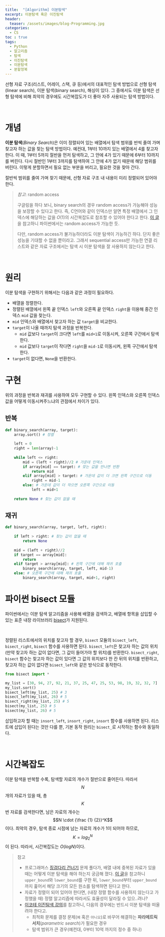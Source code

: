```yaml
---
title:  "[Algorithm] 이분탐색"
excerpt: 이분탐색 혹은 이진탐색
header:
  teaser: /assets/images/blog-Programming.jpg
categories:
  - CS
toc : true
tags:
  - Python
  - 알고리즘
  - 탐색
  - 이진탐색
  - 이분탐색
  - 분할정복
---
```




 선형 자료 구조(리스트, 어레이, 스택, 큐 등)에서의 대표적인 탐색 방법으로 선형 탐색(linear search), 이분 탐색(binary search), 해싱이 있다. 그 중에서도 이분 탐색은 선형 탐색에 비해 최악의 경우에도 시간복잡도가 더 좋아 자주 사용되는 탐색 방법이다. 

<br>

# 개념

 **이분 탐색**(*Binary Search*)은 이미 정렬되어 있는 배열에서 탐색 범위를 반씩 줄여 가며 찾고자 하는 값을 찾는 탐색 방법이다. 예컨대, 1부터 10까지 있는 배열에서 4를 찾고자 한다. 이 때, 1부터 5까지 절반을 먼저 탐색하고, 그 안에 4가 있기 때문에 6부터 10까지를 버린다. 다시 절반인 1부터 3까지를 탐색하여 그 안에 4가 없기 때문에 해당 범위를 버린다. 이렇게 분할하면서 필요 없는 부분을 버리고, 필요한 것을 찾아 간다. 

 절반씩 범위를 줄여 가며 찾기 때문에, 선형 자료 구조 내 내용이 미리 정렬되어 있어야 한다. 

> *참고*: random access
>
>  구글링을 하다 보니, binary search의 경우 random access가 가능해야 성능을 보장할 수 있다고 한다. 즉, C언어와 같이 인덱스만 알면 특정 배열에서 그 인덱스에 해당하는 값을 $O(1)$의 시간복잡도로 참조할 수 있어야 한다고 한다. [이 글](https://wayhome25.github.io/python/2017/06/14/time-complexity/)을 참고하니 파이썬에서는 random access가 가능한 듯.
>
>  다만, random access가 불가능하더라도 이분 탐색이 가능하긴 하다. 단지 좋은 성능을 기대할 수 없을 뿐이라고. 그래서 sequential access만 가능한 연결 리스트와 같은 자료 구조에서는 탐색 시 이분 탐색을 잘 사용하지 않는다고 한다.

<br>

# 원리



 이분 탐색을 구현하기 위해서는 다음과 같은 과정이 필요하다.

* 배열을 정렬한다.
* 정렬된 배열에서 왼쪽 끝 인덱스 `left`와 오른쪽 끝 인덱스 `right`을 이용해 중간 인덱스 `mid` 값을 찾는다.
* `mid` 인덱스와 배열에서 찾고자 하는 값 `target`을 비교한다.
* `target`이 나올 때까지 탐색 과정을 반복한다.
  * `mid` 값보다 `target`이 크다면 `left`를 `mid+1`로 이동시켜, 오른쪽 구간에서 탐색한다.
  * `mid` 값보다 `target`이 작다면 `right`을 `mid-1`로 이동시켜, 왼쪽 구간에서 탐색한다.
* `target`이 없다면, `None`을 반환한다.



# 구현

 위의 과정을 반복과 재귀를 사용하여 모두 구현할 수 있다. 왼쪽 인덱스와 오른쪽 인덱스 값을 어떻게 이동시켜주느냐의 관점에서 차이가 있다.



## 반복



```python
def binary_search(array, target):
    array.sort() # 정렬
    
    left = 0
    right = len(array)-1
    
    while left <= right:
        mid = (left + right)//2 # 가운데 인덱스
        if array[mid] == target: # 찾는 값을 만나면 반환
            return mid 
        elif array[mid] > target: # 가운데 값이 더 크면 왼쪽 구간으로 이동
            right = mid-1 
        else: # 가운데 값이 더 작으면 오른쪽 구간으로 이동
            left = mid+1
    
    return None # 찾는 값이 없을 때
```



## 재귀



```python
def binary_search(array, target, left, right):
    
    if left > right: # 찾는 값이 없을 때
        return None
    
    mid = (left + right)//2
    if target == array[mid]:
        return
    elif target > array[mid]: # 왼쪽 구간에 대해 재귀 호출
        binary_search(array, target, left, mid-1)
    else: # 오른쪽 구간에 대해 재귀 호출
        binary_search(array, target, mid+1, right) 
```

# 파이썬 bisect 모듈



 파이썬에서는 이분 탐색 알고리즘을 사용해 배열을 검색하고, 배열에 항목을 삽입할 수 있는 표준 내장 라이브러리 [bisect](https://docs.python.org/3/library/bisect.html)가 지원된다. 

<br>

 정렬된 리스트에서의 위치를 찾고자 할 경우, `bisect` 모듈의 `bisect_left`, `bisect_right`, `bisect` 함수를 사용하면 된다. `bisect_left`은 찾고자 하는 값의 위치(만약 찾고자 하는 값이 없다면, 그 값이 들어가야 할 위치)를 반환한다. `bisect_right`, `bisect` 함수는 찾고자 하는 값이 있다면 그 값의 위치보다 한 칸 뒤의 위치를 반환하고, 찾고자 하는 값이 없다면 `bisect_left`와 같은 방식으로 동작한다.

```python
from bisect import *

my_list = [30, 94, 27, 92, 21, 37, 25, 47, 25, 53, 98, 19, 32, 32, 7]
my_list.sort()
bisect_left(my_list, 25) # 3
bisect_left(my_list, 26) # 5
bisect_right(my_list, 25) # 5
bisect(my_list, 25) # 5
bisect(my_list, 26) # 5
```

 삽입하고자 할 때는 `insort_left`, `insort_right`, `insort` 함수를 사용하면 된다. 리스트에 삽입이 된다는 것만 다를 뿐, 기본 동작 원리는 `bisect_`로 시작하는 함수와 동일하다.

<br>

# 시간복잡도

 이분 탐색을 반복할 수록, 탐색할 자료의 개수가 절반으로 줄어든다. 따라서 $$N$$개의 자료가 있을 때, 총 $$K$$번 자료를 검색한다면, 남은 자료의 개수는 $$N \cdot {\frac {1} {2}}^K$$이다. 최악의 경우, 탐색 종료 시점에 남는 자료의 개수가 1이 되어야 하므로, $$K=log_2^N$$이 된다. 따라서, 시간복잡도는 $O(logN)$이다.



> 참고
>
> * 프로그래머스 [징검다리 건너기](https://programmers.co.kr/learn/courses/30/lessons/64062) 문제 풀다가, 배열 내에 중복된 자료가 있을 때는 어떻게 이분 탐색을 해야 하는지 궁금해 졌다. [이 글](https://eine.tistory.com/entry/%EC%9D%B4%EC%A7%84-%ED%83%90%EC%83%89-%EC%9D%B4%EB%B6%84-%ED%83%90%EC%83%89binary-search-%EA%B5%AC%ED%98%84%EC%8B%9C-%EA%B3%A0%EB%A0%A4%ED%95%A0-%EA%B2%83%EB%93%A4)을 참고하니 `upper_bound`와 `lower_bound`를 구한 뒤, `lower_bound`부터 `upper_bound`까지 훑어서 해당 크기의 모든 원소를 탐색하면 된다고 한다.
> * 자료가 정렬이 되어 있어야 한다면, (내장 정렬 함수를 사용하지 않는다고 가정했을 때) 정렬 알고리즘에 따라서도 효율성이 달라질 수 있으..려나?
> * [이코테 이진탐색 강의](https://www.youtube.com/watch?v=94RC-DsGMLo)를 참고하니, 다음의 경우에는 반드시 이분 탐색을 떠올려야 한다고.
>   * 최적화 문제를 결정 문제(`예` 혹은 `아니오`)로 바꾸어 해결하는 **파라메트릭 서치**(*parametric search*)가 필요한 경우
>   * 탐색 범위가 큰 경우(예컨대, 0부터 10억 까지의 정수 중 하나)